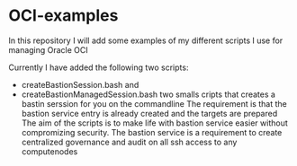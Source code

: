 # OCI-examples

In this repository I will add some examples of my different scripts I use for managing Oracle OCI

Currently I have added the following two scripts:
- createBastionSession.bash and
- createBastionManagedSession.bash
two smalls cripts that creates a bastin serssion for you on the commandline
The requirement is that the bastion service entry is already created and the targets are prepared
The aim of the scripts is to make life with bastion service easier without compromizing security.
The bastion service is a requirement to create centralized governance and audit on all ssh access to any computenodes
